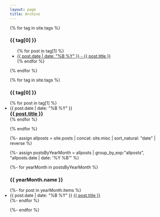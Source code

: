 ```yaml
---
layout: page
title: Archivo
---
```


{% for tag in site.tags %}
  <h3>{{ tag[0] }}</h3>
  <ul>
    {% for post in tag[1] %}
      <li><a href="{{ post.url }}">{{ post.date | date: "%B %Y" }} - {{ post.title }}</a></li>
    {% endfor %}
  </ul>
{% endfor %}



{% for tag in site.tags %}
<h3>{{ tag[0] }}</h3>
<ul class="post-list" style="padding:0;">
	{% for post in tag[1] %}
<li><span class="post-meta">{{ post.date | date: "%B %Y" }}</span>
        <h3 style="margin:0;">
          <a href="{{ post.url }}" class="post-link"> {{ post.title }}</a>
        </h3></li>
		{% endfor %}
	</ul>
{% endfor %}


{%- assign allposts = site.posts | concat: site.misc | sort_natural: "date" | reverse %}

{%- assign postsByYearMonth = allposts | group_by_exp:"allposts", "allposts.date | date: '%Y %B'"  %}

{%- for yearMonth in postsByYearMonth %}
<h3>{{ yearMonth.name }}</h3>
<ul class="post-list" style="padding:0;">
  {%- for post in yearMonth.items %}
  <li>
	  <span class="post-meta">{{ post.date | date: "%B %Y" }}</span>
	  <a href="{{ post.url }}">{{ post.title }}</a>
  </li>
  {%- endfor %}
</ul>
{%- endfor %}